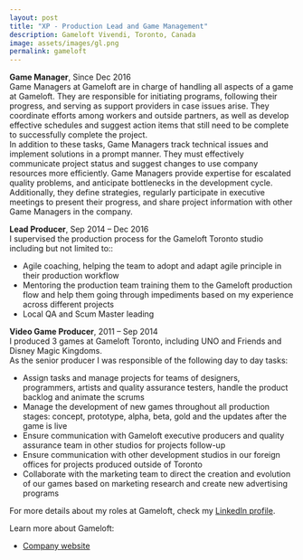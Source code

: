 ```yaml
---
layout: post
title: "XP - Production Lead and Game Management"
description: Gameloft Vivendi, Toronto, Canada
image: assets/images/gl.png
permalink: gameloft
---
```


**Game Manager**, Since Dec 2016
<br>Game Managers at Gameloft are in charge of handling all aspects of a game at Gameloft. They are responsible for initiating programs, following their progress, and serving as support providers in case issues arise. They coordinate efforts among workers and outside partners, as well as develop effective schedules and suggest action items that still need to be complete to successfully complete the project.
<br>In addition to these tasks, Game Managers track technical issues and implement solutions in a prompt manner. They must effectively communicate project status and suggest changes to use company resources more efficiently. Game Managers provide expertise for escalated quality problems, and anticipate bottlenecks in the development cycle. Additionally, they define strategies, regularly participate in executive meetings to present their progress, and share project information with other Game Managers in the company.

**Lead Producer**, Sep 2014 – Dec 2016
<br>I supervised the production process for the Gameloft Toronto studio including but not limited to::
* Agile coaching, helping the team to adopt and adapt agile principle in their production workflow
* Mentoring the production team training them to the Gameloft production flow and help them going through impediments based on my experience across different projects
* Local QA and Scum Master leading

**Video Game Producer**, 2011 – Sep 2014
<br>I produced 3 games at Gameloft Toronto, including UNO and Friends and Disney Magic Kingdoms.
<br>As the senior producer I was responsible of the following day to day tasks:
* Assign tasks and manage projects for teams of designers, programmers, artists and quality assurance testers, handle the product backlog and animate the scrums
* Manage the development of new games throughout all production stages: concept, prototype, alpha, beta, gold and the updates after the game is live
* Ensure communication with Gameloft executive producers and quality assurance team in other studios for projects follow-up 
* Ensure communication with other development studios in our foreign offices for projects produced outside of Toronto 
* Collaborate with the marketing team to direct the creation and evolution of our games based on marketing research and create new advertising programs

For more details about my roles at Gameloft, check my <A href="https://www.linkedin.com/in/christophebenoist/" target="_blank">LinkedIn profile</A>.

Learn more about Gameloft:
* <a href="https://www.gameloft.com/" target="_blank">Company website</a>